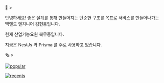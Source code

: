 
🙋 >

안녕하세요! 좋은 설계를 통해 만들어지는 단순한 구조를 목표로 서비스를 만들어나가는 백엔드 엔지니어 김현웅입니다.

현재 산업기능요원 복무중입니다.

지금은 NestJs 와 Prisma 를 주로 사용하고 있습니다.


🗞 >

<a href="https://velog.io/@ksi05503/%EC%BF%A0%ED%82%A4%EC%99%80-%EC%84%B8%EC%85%98%EC%9D%84-%EA%B8%B4%EB%B0%80%ED%95%98%EA%B2%8C-%EC%9D%B4%ED%95%B4%ED%95%98%EB%8A%94-%EB%B2%95">
    <img alt="popular" src="https://velog-readme-stats.vercel.app/api?name=ksi05503&tag=http"> 
</a>
<p></p>
<a href="https://velog.io/@ksi05503">
    <img alt="recents" src="https://velog-readme-stats.vercel.app/api/list?name=ksi05503"> 
</a>



